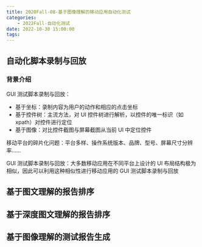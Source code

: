 ```yaml
---
title: 2020Fall-08-基于图像理解的移动应用自动化测试
categories:
    - 2022Fall-自动化测试
date: 2022-10-30 15:00:00
tags:
---
```


## 自动化脚本录制与回放

### 背景介绍

GUI 测试脚本录制与回放：

-   基于坐标：录制内容为用户的动作和相应的点击坐标
-   基于控件树：主流方法，对 UI 控件树进行解析，以控件的唯一标识（如 xpath）对控件进行定位
-   基于图像：对比控件截图与屏幕截图从当前 UI 中定位控件

移动平台的碎片化问题：平台多样、操作系统版本、品牌、型号、屏幕尺寸分辨率……

GUI 测试脚本录制与回放：大多数移动应用在不同平台上设计的 UI 布局结构极为相似，因此可以利用这种相似性进行移动应用的 GUI 测试脚本录制与回放

## 基于图文理解的报告排序

## 基于深度图文理解的报告排序

## 基于图像理解的测试报告生成

